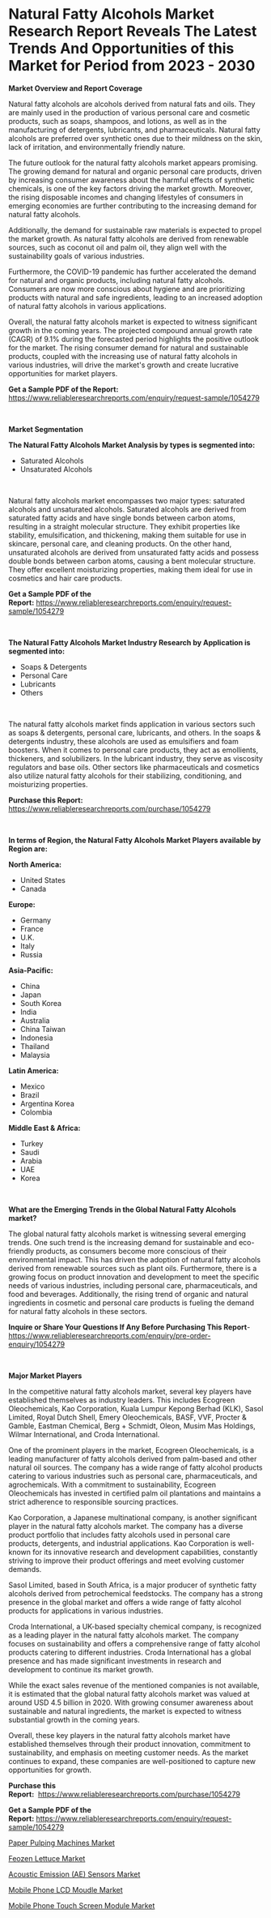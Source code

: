 <p><h1>Natural Fatty Alcohols Market Research Report Reveals The Latest Trends And Opportunities of this Market for Period from 2023 - 2030</h1></p><p><strong>Market Overview and Report Coverage</strong></p>
<p><p>Natural fatty alcohols are alcohols derived from natural fats and oils. They are mainly used in the production of various personal care and cosmetic products, such as soaps, shampoos, and lotions, as well as in the manufacturing of detergents, lubricants, and pharmaceuticals. Natural fatty alcohols are preferred over synthetic ones due to their mildness on the skin, lack of irritation, and environmentally friendly nature.</p><p>The future outlook for the natural fatty alcohols market appears promising. The growing demand for natural and organic personal care products, driven by increasing consumer awareness about the harmful effects of synthetic chemicals, is one of the key factors driving the market growth. Moreover, the rising disposable incomes and changing lifestyles of consumers in emerging economies are further contributing to the increasing demand for natural fatty alcohols.</p><p>Additionally, the demand for sustainable raw materials is expected to propel the market growth. As natural fatty alcohols are derived from renewable sources, such as coconut oil and palm oil, they align well with the sustainability goals of various industries.</p><p>Furthermore, the COVID-19 pandemic has further accelerated the demand for natural and organic products, including natural fatty alcohols. Consumers are now more conscious about hygiene and are prioritizing products with natural and safe ingredients, leading to an increased adoption of natural fatty alcohols in various applications.</p><p>Overall, the natural fatty alcohols market is expected to witness significant growth in the coming years. The projected compound annual growth rate (CAGR) of 9.1% during the forecasted period highlights the positive outlook for the market. The rising consumer demand for natural and sustainable products, coupled with the increasing use of natural fatty alcohols in various industries, will drive the market's growth and create lucrative opportunities for market players.</p></p>
<p><strong>Get a Sample PDF of the Report:</strong> <a href="https://www.reliableresearchreports.com/enquiry/request-sample/1054279">https://www.reliableresearchreports.com/enquiry/request-sample/1054279</a></p>
<p>&nbsp;</p>
<p><strong>Market Segmentation</strong></p>
<p><strong>The Natural Fatty Alcohols Market Analysis by types is segmented into:</strong></p>
<p><ul><li>Saturated Alcohols</li><li>Unsaturated Alcohols</li></ul></p>
<p>&nbsp;</p>
<p><p>Natural fatty alcohols market encompasses two major types: saturated alcohols and unsaturated alcohols. Saturated alcohols are derived from saturated fatty acids and have single bonds between carbon atoms, resulting in a straight molecular structure. They exhibit properties like stability, emulsification, and thickening, making them suitable for use in skincare, personal care, and cleaning products. On the other hand, unsaturated alcohols are derived from unsaturated fatty acids and possess double bonds between carbon atoms, causing a bent molecular structure. They offer excellent moisturizing properties, making them ideal for use in cosmetics and hair care products.</p></p>
<p><strong>Get a Sample PDF of the Report:</strong>&nbsp;<a href="https://www.reliableresearchreports.com/enquiry/request-sample/1054279">https://www.reliableresearchreports.com/enquiry/request-sample/1054279</a></p>
<p>&nbsp;</p>
<p><strong>The Natural Fatty Alcohols Market Industry Research by Application is segmented into:</strong></p>
<p><ul><li>Soaps & Detergents</li><li>Personal Care</li><li>Lubricants</li><li>Others</li></ul></p>
<p>&nbsp;</p>
<p><p>The natural fatty alcohols market finds application in various sectors such as soaps & detergents, personal care, lubricants, and others. In the soaps & detergents industry, these alcohols are used as emulsifiers and foam boosters. When it comes to personal care products, they act as emollients, thickeners, and solubilizers. In the lubricant industry, they serve as viscosity regulators and base oils. Other sectors like pharmaceuticals and cosmetics also utilize natural fatty alcohols for their stabilizing, conditioning, and moisturizing properties.</p></p>
<p><strong>Purchase this Report:</strong>&nbsp; <a href="https://www.reliableresearchreports.com/purchase/1054279">https://www.reliableresearchreports.com/purchase/1054279</a></p>
<p>&nbsp;</p>
<p><strong>In terms of Region, the Natural Fatty Alcohols Market Players available by Region are:</strong></p>
<p>
    <p> <strong> North America: </strong>
        <ul>
            <li>United States</li>
            <li>Canada</li>
        </ul>
        </p> 
    <p> <strong> Europe: </strong>
        <ul>
            <li>Germany</li>
            <li>France</li>
            <li>U.K.</li>
            <li>Italy</li>
            <li>Russia</li>
        </ul>
        </p> 
    <p> <strong> Asia-Pacific: </strong>
        <ul>
            <li>China</li>
            <li>Japan</li>
            <li>South Korea</li>
            <li>India</li>
            <li>Australia</li>
            <li>China Taiwan</li>
            <li>Indonesia</li>
            <li>Thailand</li>
            <li>Malaysia</li>
        </ul>
        </p> 
    <p> <strong> Latin America: </strong>
        <ul>
            <li>Mexico</li>
            <li>Brazil</li>
            <li>Argentina Korea</li>
            <li>Colombia</li>
        </ul>
        </p> 
    <p> <strong> Middle East & Africa: </strong>
        <ul>
            <li>Turkey</li>
            <li>Saudi</li>
            <li>Arabia</li>
            <li>UAE</li>
            <li>Korea</li>
        </ul>
    </p>
    </p>
<p>&nbsp;</p>
<p><strong>What are the Emerging Trends in the Global Natural Fatty Alcohols market?</strong></p>
<p><p>The global natural fatty alcohols market is witnessing several emerging trends. One such trend is the increasing demand for sustainable and eco-friendly products, as consumers become more conscious of their environmental impact. This has driven the adoption of natural fatty alcohols derived from renewable sources such as plant oils. Furthermore, there is a growing focus on product innovation and development to meet the specific needs of various industries, including personal care, pharmaceuticals, and food and beverages. Additionally, the rising trend of organic and natural ingredients in cosmetic and personal care products is fueling the demand for natural fatty alcohols in these sectors.</p></p>
<p><strong>Inquire or Share Your Questions If Any Before Purchasing This Report</strong>- <a href="https://www.reliableresearchreports.com/enquiry/pre-order-enquiry/1054279">https://www.reliableresearchreports.com/enquiry/pre-order-enquiry/1054279</a></p>
<p>&nbsp;</p>
<p><strong>Major Market Players</strong></p>
<p><p>In the competitive natural fatty alcohols market, several key players have established themselves as industry leaders. This includes Ecogreen Oleochemicals, Kao Corporation, Kuala Lumpur Kepong Berhad (KLK), Sasol Limited, Royal Dutch Shell, Emery Oleochemicals, BASF, VVF, Procter & Gamble, Eastman Chemical, Berg + Schmidt, Oleon, Musim Mas Holdings, Wilmar International, and Croda International.</p><p>One of the prominent players in the market, Ecogreen Oleochemicals, is a leading manufacturer of fatty alcohols derived from palm-based and other natural oil sources. The company has a wide range of fatty alcohol products catering to various industries such as personal care, pharmaceuticals, and agrochemicals. With a commitment to sustainability, Ecogreen Oleochemicals has invested in certified palm oil plantations and maintains a strict adherence to responsible sourcing practices.</p><p>Kao Corporation, a Japanese multinational company, is another significant player in the natural fatty alcohols market. The company has a diverse product portfolio that includes fatty alcohols used in personal care products, detergents, and industrial applications. Kao Corporation is well-known for its innovative research and development capabilities, constantly striving to improve their product offerings and meet evolving customer demands.</p><p>Sasol Limited, based in South Africa, is a major producer of synthetic fatty alcohols derived from petrochemical feedstocks. The company has a strong presence in the global market and offers a wide range of fatty alcohol products for applications in various industries.</p><p>Croda International, a UK-based specialty chemical company, is recognized as a leading player in the natural fatty alcohols market. The company focuses on sustainability and offers a comprehensive range of fatty alcohol products catering to different industries. Croda International has a global presence and has made significant investments in research and development to continue its market growth.</p><p>While the exact sales revenue of the mentioned companies is not available, it is estimated that the global natural fatty alcohols market was valued at around USD 4.5 billion in 2020. With growing consumer awareness about sustainable and natural ingredients, the market is expected to witness substantial growth in the coming years.</p><p>Overall, these key players in the natural fatty alcohols market have established themselves through their product innovation, commitment to sustainability, and emphasis on meeting customer needs. As the market continues to expand, these companies are well-positioned to capture new opportunities for growth.</p></p>
<p><strong>Purchase this Report:</strong>&nbsp;&nbsp;<a href="https://www.reliableresearchreports.com/purchase/1054279">https://www.reliableresearchreports.com/purchase/1054279</a></p>
<p></p>
<p><strong>Get a Sample PDF of the Report:</strong>&nbsp;<a href="https://www.reliableresearchreports.com/enquiry/request-sample/1054279">https://www.reliableresearchreports.com/enquiry/request-sample/1054279</a></p>
<p><p><a href="https://medium.com/@adeafrashri2022/paper-pulping-machines-market-report-reveals-the-latest-trends-and-growth-opportunities-of-this-65d03ea7743c">Paper Pulping Machines Market</a></p><p><a href="https://medium.com/@cruzdamore75/feozen-lettuce-market-furnishes-information-on-market-share-market-trends-and-market-growth-8c4f7bf17fac">Feozen Lettuce Market</a></p><p><a href="https://medium.com/@lindabrewer15/acoustic-emission-ae-sensors-market-insight-market-trends-growth-forecasted-from-2023-to-2030-59b01ba3512a">Acoustic Emission (AE) Sensors Market</a></p><p><a href="https://medium.com/@margaretlee84/mobile-phone-lcd-moudle-market-size-cagr-trends-2024-2030-d57f6c567c07">Mobile Phone LCD Moudle Market</a></p><p><a href="https://medium.com/@debramedina73/mobile-phone-touch-screen-module-market-analysis-and-sze-forecasted-for-period-from-2023-to-2030-7fda156fd1ce">Mobile Phone Touch Screen Module Market</a></p></p>